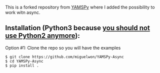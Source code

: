 This is a forked repository from [YAMSPy](https://github.com/thecognifly/YAMSPy) where I added the possibility to work witn async. 


## Installation (Python3 because [you should not use Python2 anymore](https://www.python.org/doc/sunset-python-2/)):
Option #1: Clone the repo so you will have the examples
```
$ git clone https://github.com/miguelwon/YAMSPy-Async
$ cd YAMSPy-Async
$ pip install .
```
